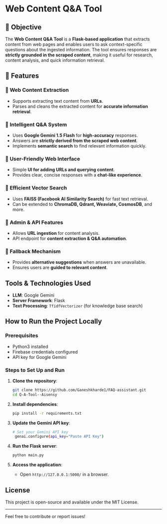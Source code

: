 # Web Content Q&A Tool

## 🎯 Objective  
The **Web Content Q&A Tool** is a **Flask-based application** that extracts content from web pages and enables users to ask context-specific questions about the ingested information. The tool ensures responses are **strictly grounded in the scraped content**, making it useful for research, content analysis, and quick information retrieval.  

## 🚀 Features  

### 🔹 **Web Content Extraction**  
- Supports extracting text content from **URLs**.  
- Parses and cleans the extracted content for **accurate information retrieval**.  

### 🔹 **Intelligent Q&A System**  
- Uses **Google Gemini 1.5 Flash** for **high-accuracy** responses.  
- Answers are **strictly derived from the scraped web content**.  
- Implements **semantic search** to find relevant information quickly.  

### 🔹 **User-Friendly Web Interface**  
- Simple **UI for adding URLs and querying content**.  
- Provides clear, concise responses with a **chat-like experience**.  

### 🔹 **Efficient Vector Search**  
- Uses **FAISS (Facebook AI Similarity Search)** for fast text retrieval.  
- Can be extended to **ChromaDB, Qdrant, Weaviate, CosmosDB**, and more.  

### 🔹 **Admin & API Features**  
- Allows **URL ingestion** for content analysis.  
- API endpoint for **content extraction & Q&A automation**.  

### 🔹 **Fallback Mechanism**  
- Provides **alternative suggestions** when answers are unavailable.  
- Ensures users are **guided to relevant content**.  

## Tools & Technologies Used
- **LLM**: Google Gemini
- **Server Framework**: Flask
- **Text Processing**: `TfidfVectorizer` (for knowledge base search)

## How to Run the Project Locally
### Prerequisites
- Python3 installed
- Firebase credentials configured
- API key for Google Gemini

### Steps to Set Up and Run
1. **Clone the repository**:
   ```bash
   git clone https://github.com/Ganeshkharde1/FAQ-assistant.git
   cd Q-A-Tool--Aisensy
   ```


2. **Install dependencies**:
   ```bash
   pip install -r requirements.txt
   ```

3. **Update the Gemini API key**:
   ```bash
   # Set your Gemini API key
    genai.configure(api_key="Paste API Key")
   ```
   

4. **Run the Flask server**:
   ```bash
   python main.py
   ```

7. **Access the application**:
   - Open `http://127.0.0.1:5000/` in a browser.



## License
This project is open-source and available under the MIT License.

---
Feel free to contribute or report issues!
